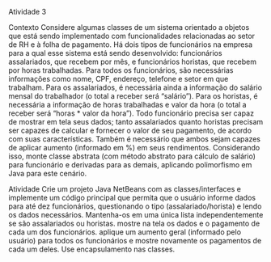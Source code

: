 Atividade 3
 
Contexto
Considere algumas classes de um sistema orientado a objetos que está sendo implementado com funcionalidades relacionadas ao setor de RH e à folha de pagamento. Há dois tipos de funcionários na empresa para a qual esse sistema está sendo desenvolvido: funcionários assalariados, que recebem por mês, e funcionários horistas, que recebem por horas trabalhadas.
Para todos os funcionários, são necessárias informações como nome, CPF, endereço, telefone e setor em que trabalham. Para os assalariados, é necessária ainda a informação do salário mensal do trabalhador (o total a receber será “salário”). Para os horistas, é necessária a informação de horas trabalhadas e valor da hora (o total a receber será “horas * valor da hora”).
Todo funcionário precisa ser capaz de mostrar em tela seus dados; tanto assalariados quanto horistas precisam ser capazes de calcular e fornecer o valor de seu pagamento, de acordo com suas características. Também é necessário que ambos sejam capazes de aplicar aumento (informado em %) em seus rendimentos.
Considerando isso, monte classe abstrata (com método abstrato para cálculo de salário) para funcionário e derivadas para as demais, aplicando polimorfismo em Java para este cenário.
 
Atividade
Crie um projeto Java NetBeans com as classes/interfaces e implemente um código principal que
permita que o usuário informe dados para até dez funcionários, questionando o tipo (assalariado/horista) e lendo os dados necessários. Mantenha-os em uma única lista independentemente se são assalariados ou horistas.
mostre na tela os dados e o pagamento de cada um dos funcionários.
aplique um aumento geral (informado pelo usuário) para todos os funcionários e mostre novamente os pagamentos de cada um deles.
Use encapsulamento nas classes.
